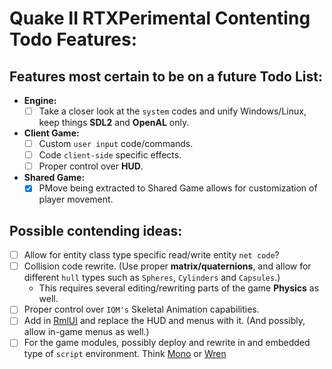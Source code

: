 # Quake II RTXPerimental Contenting Todo Features:
## Features most certain to be on a future Todo List:
* **Engine:**
	* [ ] Take a closer look at the ``system`` codes and unify Windows/Linux, keep things **SDL2** and **OpenAL** only.
* **Client Game:**
	* [ ] Custom ``user input`` code/commands.
	* [ ] Code ``client-side`` specific effects.
	* [ ] Proper control over **HUD**.
* **Shared Game:**
	* [X] PMove being extracted to Shared Game allows for customization of player movement.

## Possible contending ideas:
* [ ] Allow for entity class type specific read/write entity ``net code``?
* [ ] Collision code rewrite. (Use proper **matrix/quaternions**, and allow for different ``hull`` types such as ``Spheres``, ``Cylinders`` and ``Capsules``.)
	* This requires several editing/rewriting parts of the game **Physics** as well.
* [ ] Proper control over ``IQM's`` Skeletal Animation capabilities.
* [ ] Add in [RmlUI](https://github.com/mikke89/RmlUi) and replace the HUD and menus with it. (And possibly, allow in-game menus as well.)
* [ ] For the game modules, possibly deploy and rewrite in and embedded type of ``script`` environment. Think [Mono](https://github.com/mono/mono) or [Wren](https://github.com/wren-lang/wren)